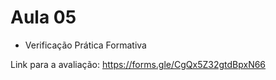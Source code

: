 # Aula 05
- Verificação Prática Formativa

Link para a avaliação: https://forms.gle/CgQx5Z32gtdBpxN66